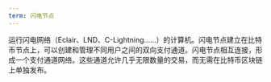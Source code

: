 ```yaml
---
term: 闪电节点
---
```

运行闪电网络（Eclair、LND、C-Lightning......）的计算机。闪电节点建立在比特币节点上，可以创建和管理不同用户之间的双向支付通道。闪电节点相互连接，形成一个支付通道网络。这些通道允许几乎无限数量的交易，而无需在比特币区块链上单独发布。